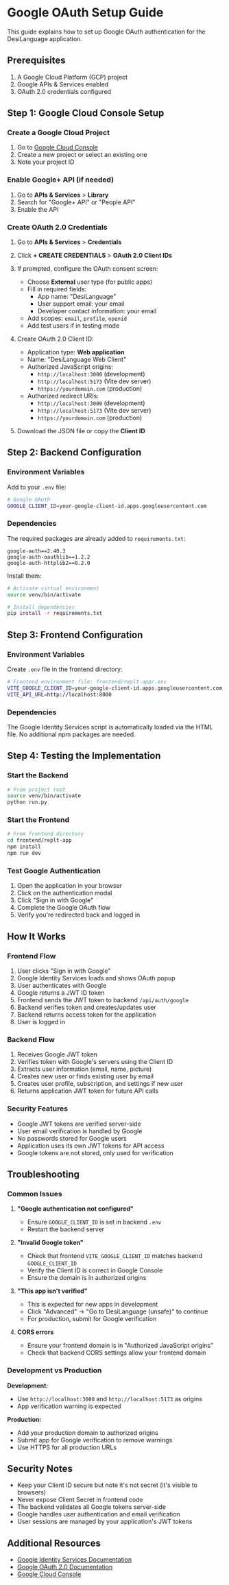 # Google OAuth Setup Guide

This guide explains how to set up Google OAuth authentication for the DesiLanguage application.

## Prerequisites

1. A Google Cloud Platform (GCP) project
2. Google APIs & Services enabled
3. OAuth 2.0 credentials configured

## Step 1: Google Cloud Console Setup

### Create a Google Cloud Project

1. Go to [Google Cloud Console](https://console.cloud.google.com/)
2. Create a new project or select an existing one
3. Note your project ID

### Enable Google+ API (if needed)

1. Go to **APIs & Services** > **Library**
2. Search for "Google+ API" or "People API"
3. Enable the API

### Create OAuth 2.0 Credentials

1. Go to **APIs & Services** > **Credentials**
2. Click **+ CREATE CREDENTIALS** > **OAuth 2.0 Client IDs**
3. If prompted, configure the OAuth consent screen:
   - Choose **External** user type (for public apps)
   - Fill in required fields:
     - App name: "DesiLanguage"
     - User support email: your email
     - Developer contact information: your email
   - Add scopes: `email`, `profile`, `openid`
   - Add test users if in testing mode

4. Create OAuth 2.0 Client ID:
   - Application type: **Web application**
   - Name: "DesiLanguage Web Client"
   - Authorized JavaScript origins:
     - `http://localhost:3000` (development)
     - `http://localhost:5173` (Vite dev server)
     - `https://yourdomain.com` (production)
   - Authorized redirect URIs:
     - `http://localhost:3000` (development)
     - `http://localhost:5173` (Vite dev server)  
     - `https://yourdomain.com` (production)

5. Download the JSON file or copy the **Client ID**

## Step 2: Backend Configuration

### Environment Variables

Add to your `.env` file:

```bash
# Google OAuth
GOOGLE_CLIENT_ID=your-google-client-id.apps.googleusercontent.com
```

### Dependencies

The required packages are already added to `requirements.txt`:

```
google-auth==2.40.3
google-auth-oauthlib==1.2.2
google-auth-httplib2==0.2.0
```

Install them:

```bash
# Activate virtual environment
source venv/bin/activate

# Install dependencies
pip install -r requirements.txt
```

## Step 3: Frontend Configuration

### Environment Variables

Create `.env` file in the frontend directory:

```bash
# Frontend environment file: frontend/replt-app/.env
VITE_GOOGLE_CLIENT_ID=your-google-client-id.apps.googleusercontent.com
VITE_API_URL=http://localhost:8000
```

### Dependencies

The Google Identity Services script is automatically loaded via the HTML file. No additional npm packages are needed.

## Step 4: Testing the Implementation

### Start the Backend

```bash
# From project root
source venv/bin/activate
python run.py
```

### Start the Frontend

```bash
# From frontend directory
cd frontend/replt-app
npm install
npm run dev
```

### Test Google Authentication

1. Open the application in your browser
2. Click on the authentication modal
3. Click "Sign in with Google"
4. Complete the Google OAuth flow
5. Verify you're redirected back and logged in

## How It Works

### Frontend Flow

1. User clicks "Sign in with Google"
2. Google Identity Services loads and shows OAuth popup
3. User authenticates with Google
4. Google returns a JWT ID token
5. Frontend sends the JWT token to backend `/api/auth/google`
6. Backend verifies token and creates/updates user
7. Backend returns access token for the application
8. User is logged in

### Backend Flow

1. Receives Google JWT token
2. Verifies token with Google's servers using the Client ID
3. Extracts user information (email, name, picture)
4. Creates new user or finds existing user by email
5. Creates user profile, subscription, and settings if new user
6. Returns application JWT token for future API calls

### Security Features

- Google JWT tokens are verified server-side
- User email verification is handled by Google
- No passwords stored for Google users
- Application uses its own JWT tokens for API access
- Google tokens are not stored, only used for verification

## Troubleshooting

### Common Issues

1. **"Google authentication not configured"**
   - Ensure `GOOGLE_CLIENT_ID` is set in backend `.env`
   - Restart the backend server

2. **"Invalid Google token"**
   - Check that frontend `VITE_GOOGLE_CLIENT_ID` matches backend `GOOGLE_CLIENT_ID`
   - Verify the Client ID is correct in Google Console
   - Ensure the domain is in authorized origins

3. **"This app isn't verified"** 
   - This is expected for new apps in development
   - Click "Advanced" → "Go to DesiLanguage (unsafe)" to continue
   - For production, submit for Google verification

4. **CORS errors**
   - Ensure your frontend domain is in "Authorized JavaScript origins"
   - Check that backend CORS settings allow your frontend domain

### Development vs Production

**Development:**
- Use `http://localhost:3000` and `http://localhost:5173` as origins
- App verification warning is expected

**Production:**
- Add your production domain to authorized origins
- Submit app for Google verification to remove warnings
- Use HTTPS for all production URLs

## Security Notes

- Keep your Client ID secure but note it's not secret (it's visible to browsers)
- Never expose Client Secret in frontend code
- The backend validates all Google tokens server-side
- Google handles user authentication and email verification
- User sessions are managed by your application's JWT tokens

## Additional Resources

- [Google Identity Services Documentation](https://developers.google.com/identity/gsi/web/guides/overview)
- [Google OAuth 2.0 Documentation](https://developers.google.com/identity/protocols/oauth2)
- [Google Cloud Console](https://console.cloud.google.com/)